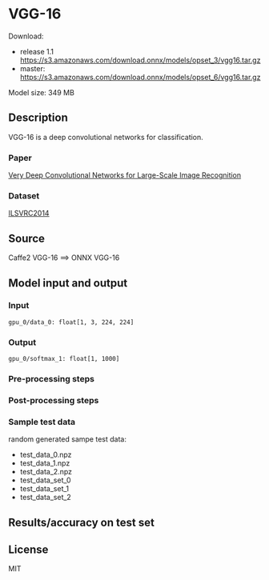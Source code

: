 # VGG-16

Download:
- release 1.1 https://s3.amazonaws.com/download.onnx/models/opset_3/vgg16.tar.gz
- master: https://s3.amazonaws.com/download.onnx/models/opset_6/vgg16.tar.gz

Model size: 349 MB

## Description
VGG-16 is a deep convolutional networks for classification.

### Paper
[Very Deep Convolutional Networks for Large-Scale Image Recognition](https://arxiv.org/abs/1409.1556)

### Dataset
[ILSVRC2014](http://www.image-net.org/challenges/LSVRC/2014/)

## Source
Caffe2 VGG-16 ==> ONNX VGG-16

## Model input and output
### Input
```
gpu_0/data_0: float[1, 3, 224, 224]
```
### Output
```
gpu_0/softmax_1: float[1, 1000]
```
### Pre-processing steps
### Post-processing steps
### Sample test data
random generated sampe test data:
- test_data_0.npz
- test_data_1.npz
- test_data_2.npz
- test_data_set_0
- test_data_set_1
- test_data_set_2

## Results/accuracy on test set

## License
MIT

